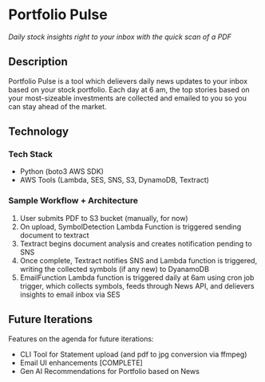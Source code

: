 # Portfolio Pulse

_Daily stock insights right to your inbox with the quick scan of a PDF_

## Description

Portfolio Pulse is a tool which delievers daily news updates to your inbox based on your stock portfolio. Each day at 6 am, the top stories based on your most-sizeable investments are collected and emailed to you so you can stay ahead of the market.

## Technology

### Tech Stack

- Python (boto3 AWS SDK)
- AWS Tools (Lambda, SES, SNS, S3, DynamoDB, Textract)

### Sample Workflow + Architecture

1. User submits PDF to S3 bucket (manually, for now)
2. On upload, SymbolDetection Lambda Function is triggered sending document to textract
3. Textract begins document analysis and creates notification pending to SNS
4. Once complete, Textract notifies SNS and Lambda function is triggered, writing the collected symbols (if any new) to DyanamoDB
5. EmailFunction Lambda function is triggered daily at 6am using cron job trigger, which collects symbols, feeds through News API, and delievers insights to email inbox via SES

## Future Iterations

Features on the agenda for future iterations:

- CLI Tool for Statement upload (and pdf to jpg conversion via ffmpeg)
- Email UI enhancements [COMPLETE]
- Gen AI Recommendations for Portfolio based on News

<!-- 2. Tech + Architecture

- Draw out workflow -->
